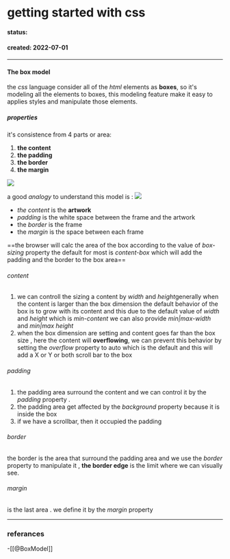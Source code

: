 # getting started with css
#### status: 
#### created: 2022-07-01
---
#### The box model
the *css* language consider all of the *html* elements as **boxes**, so it's modeling all the elements to boxes, this modeling feature make it easy to applies styles and manipulate those elements.

##### properties 
it's consistence from 4 parts or area:
1. **the content**
2. **the padding**
3. **the border**
4. **the margin**
<img src="https://cdncontribute.geeksforgeeks.org/wp-content/uploads/box-model-1.png">

a good *analogy* to understand this model is :
<img src="https://web-dev.imgix.net/image/VbAJIREinuYvovrBzzvEyZOpw5w1/FBaaJXdnuSkvOx1nB0CB.jpg?auto=format&w=845">
- *the content* is the **artwork** 
- *padding* is the white space between the frame and the artwork 
- the *border* is the frame 
- the *margin* is the space between each frame 

==the browser will calc the area of the box according to the value of *box-sizing* property the default for most is *content-box* which will add the padding and the border to the box area==
###### content
1. we can controll the sizing a content by *width* and *height*generally when the content is larger than the box dimension the default behavior of the box is to grow with its content and this due to the default value of *width* and *height* which is *min-content*	we can also provide *min|max-width* and *min|max height* 
2. when the box dimension are setting and content goes far than the box size , here the content will **overflowing**, we can prevent this behavior by setting the *overflow* property to auto which is the default and this will add a X or Y or both scroll bar to the box 

###### padding
1. the padding area surround the content and we can control it by the *padding* property .
2. the padding area get affected by the *background* property because it is inside the box 
3. if we have a scrollbar, then it occupied the padding 

###### border
 the border is the area that surround the padding area and we use the *border* property to manipulate it , **the border edge** is the limit where we can visually see.

###### margin
 is the last area . we define it by the *margin* property 

---
### referances
-[[@BoxModel]] 

